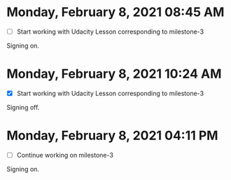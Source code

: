 # Monday, February  8, 2021 08:45 AM

- [ ] Start working with Udacity Lesson corresponding to milestone-3

Signing on.

# Monday, February  8, 2021 10:24 AM

- [x] Start working with Udacity Lesson corresponding to milestone-3

Signing off.

# Monday, February  8, 2021 04:11 PM

- [ ] Continue working on milestone-3

Signing on.

